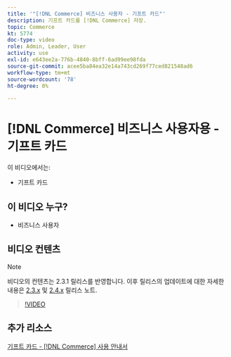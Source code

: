 ```yaml
---
title: '"[!DNL Commerce] 비즈니스 사용자 - 기프트 카드"'
description: 기프트 카드를 [!DNL Commerce] 저장.
topic: Commerce
kt: 5774
doc-type: video
role: Admin, Leader, User
activity: use
exl-id: e643ee2a-776b-4840-8bff-6ad99ee98fda
source-git-commit: acee5ba84ea32e14a743cd269f77ced821548ad6
workflow-type: tm+mt
source-wordcount: '78'
ht-degree: 0%

---
```


# [!DNL Commerce] 비즈니스 사용자용 - 기프트 카드

이 비디오에서는:

- 기프트 카드

## 이 비디오 누구?

- 비즈니스 사용자

## 비디오 컨텐츠

>[!NOTE]
>
>비디오의 컨텐츠는 2.3.1 릴리스를 반영합니다. 이후 릴리스의 업데이트에 대한 자세한 내용은 [ 2.3.x](https://devdocs.magento.com/guides/v2.3/release-notes/bk-release-notes.html) 및 [2.4.x](https://devdocs.magento.com/guides/v2.4/release-notes/bk-release-notes.html) 릴리스 노트.

>[!VIDEO](https://video.tv.adobe.com/v/35959?quality=12&learn=on)

## 추가 리소스

[기프트 카드 - [!DNL Commerce] 사용 안내서](https://docs.magento.com/user-guide/catalog/product-gift-card.html)
